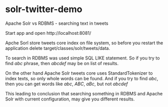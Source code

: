 # solr-twitter-demo
Apache Solr vs RDBMS - searching text in tweets

Start app and open http://localhost:8081/

Apche Sorl store tweets core index on file system,
so before you restart the application delete target/classes/solr/tweets/data.

To search in RDBMS was used simple SQL LIKE statement.
So if you try to find *abc* phrase, then *abcdef* may be on list of results.

On the other hand Apache Solr tweets core uses StandardTokenizer to index texts,
so only whole words can be found.
And if you try to find *abc*, then you can get words like *abc*, *ABC*, *aBc*, but not *abcdef*

This leading to conclusion that searching something in RDBMS and Apache Solr with current configuration, may give you different results.
